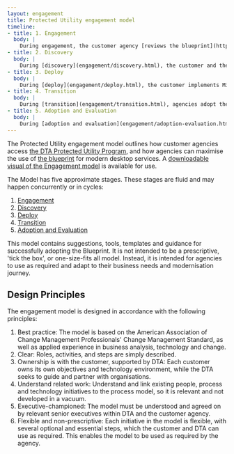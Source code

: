```yaml
---
layout: engagement
title: Protected Utility engagement model
timeline:
- title: 1. Engagement
  body: | 
    During engagement, the customer agency [reviews the blueprint](https://desktop.gov.au/), understanding the general overview, benefits, and what it offers them. The customer may register an account on the [Community Portal](https://www.community.desktop.gov.au). The customer then reaches out to the DTA to understand what the blueprint can offer, and what is required to use it.
- title: 2. Discovery
  body: | 
    During [discovery](engagement/discovery.html), the customer and the DTA, guided by a strategy partner vendor, work together to understand the agency’s business and technical environment, understand its mission and strategy, work to mitigate any adoption risks, and understand drivers and blockers to using M365. The DTA funds Discovery.
- title: 3. Deploy
  body: | 
    During [deploy](engagement/deploy.html), the customer implements Microsoft Office 365. Often, a vendor (a technology partner or systems integrator) is required to assist the customer through this process. A second approach to market may be required to procure technical and organisational change management (OCM) services to accomplish the transition.
- title: 4. Transition
  body: | 
    During [transition](engagement/transition.html), agencies adopt the business change required to work in a modern, secure M365 desktop environment. Benefits are realised iteratively, and the necessary improvements are made to enable this. This includes adapting the business processes to suit the new technology landscape. The customer is independent, empowered, and able to drive its own outcomes. Technology support is provided by the vendor. Lessons learnt and knowledge are shared through a WoG community of practice led by the DTA. Transition can happen before or after Deploy (product management). The transition phase may also be implemented iteratively, alongside Deploy. The DTA may co-fund transition activities with agencies.
- title: 5. Adoption and Evaluation
  body: | 
    During [adoption and evaluation](engagement/adoption-evaluation.html), the customer agency consumes modern desktop services. Additionally, the customer shares lessons learnt, asks questions of the community, and seeks to understand what worked well and what didn’t. These lessons learnt are harvested through surveys, community discussions, and workshops with the DTA. This improves best practice across WoG.
---
```


The Protected Utility engagement model outlines how customer agencies access [the DTA Protected Utility Program](https://www.desktop.gov.au), and how agencies can maximise the use of [the blueprint](/blueprint) for modern desktop services. A [downloadable visual of the Engagement model](engagement/engagement-model.pdf) is available for use. 

The Model has five approximate stages. These stages are fluid and may happen concurrently or in cycles:
1. [Engagement](engagement/engagement.html)
2. [Discovery](engagement/discovery.html)
3. [Deploy](engagement/deploy.html)
4. [Transition](engagement/transition.html)
5. [Adoption and Evaluation](engagement/adoption-evaluation.html)

This model contains suggestions, tools, templates and guidance for successfully adopting the Blueprint. It is not intended to be a prescriptive, 'tick the box', or one-size-fits all model. Instead, it is intended for agencies to use as required and adapt to their business needs and modernisation journey. 

## Design Principles

The engagement model is designed in accordance with the following principles:

1.	Best practice: The model is based on the American Association of Change Management Professionals' Change Management Standard, as well as applied experience in business analysis, technology and change. 
2.	Clear: Roles, activities, and steps are simply described. 
3.	Ownership is with the customer, supported by DTA: Each customer owns its own objectives and technology environment, while the DTA seeks to guide and partner with organisations.  
4.	Understand related work: Understand and link existing people, process and technology initiatives to the process model, so it is relevant and not developed in a vacuum. 
5.	Executive-championed: The model must be understood and agreed on by relevant senior executives within DTA and the customer agency. 
6.	Flexible and non-prescriptive: Each initiative in the model is flexible, with several optional and essential steps, which the customer and DTA can use as required. This enables the model to be used as required by the agency. 

